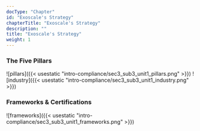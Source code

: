 ```yaml
---
docType: "Chapter"
id: "Exoscale's Strategy"
chapterTitle: "Exoscale's Strategy"
description: ""
title: "Exoscale's Strategy"
weight: 1
---
```


### **The Five Pillars**

![pillars]({{< usestatic "intro-compliance/sec3_sub3_unit1_pillars.png" >}}) 
![industry]({{< usestatic "intro-compliance/sec3_sub3_unit1_industry.png" >}}) 

### **Frameworks & Certifications**

![frameworks]({{< usestatic "intro-compliance/sec3_sub3_unit1_frameworks.png" >}})


